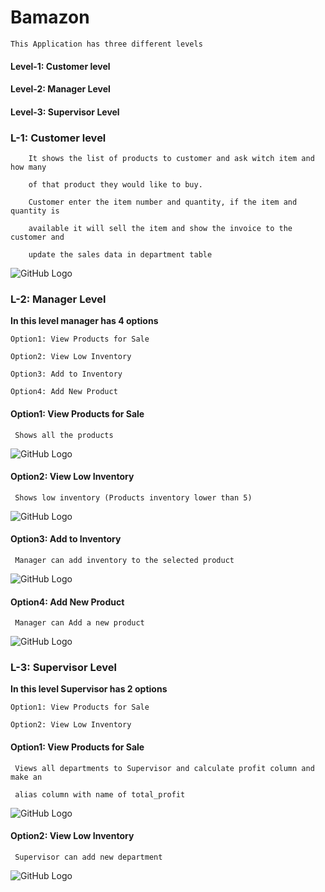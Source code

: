 # Bamazon

	This Application has three different levels

####	Level-1: Customer level

####	Level-2: Manager Level

####	Level-3: Supervisor Level



### L-1: Customer level

		It shows the list of products to customer and ask witch item and how many 

		of that product they would like to buy.

		Customer enter the item number and quantity, if the item and quantity is 

		available it will sell the item and show the invoice to the customer and 

		update the sales data in department table


![GitHub Logo](/images/customer_view.png)


### L-2: Manager Level

**In this level manager has 4 options** 

	Option1: View Products for Sale

	Option2: View Low Inventory

	Option3: Add to Inventory

	Option4: Add New Product


#### Option1: View Products for Sale

	 Shows all the products


![GitHub Logo](/images/managerview.png)


#### Option2: View Low Inventory

	 Shows low inventory (Products inventory lower than 5)


![GitHub Logo](/images/manager_low_invntory_view.png)


#### Option3: Add to Inventory

	 Manager can add inventory to the selected product


![GitHub Logo](/images/manager_add_inventory.png)


#### Option4: Add New Product

	 Manager can Add a new product 


![GitHub Logo](/images/manager_add_product.png)



### L-3: Supervisor Level

**In this level Supervisor has 2 options** 

	Option1: View Products for Sale

	Option2: View Low Inventory

	


#### Option1: View Products for Sale
	
	 Views all departments to Supervisor and calculate profit column and make an 
	 
	 alias column with name of total_profit
	

![GitHub Logo](/images/Spervisor_view.png)

	
#### Option2: View Low Inventory

	 Supervisor can add new department 
	

![GitHub Logo](/images/supervisor_add_dept.png)












